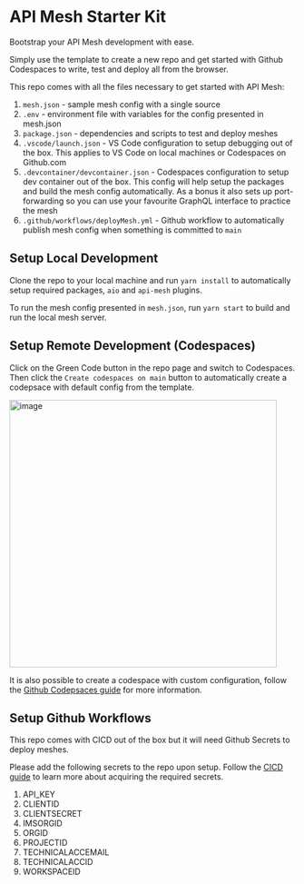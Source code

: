 # API Mesh Starter Kit

Bootstrap your API Mesh development with ease.

Simply use the template to create a new repo and get started with Github Codespaces to write, test and deploy all from the browser.

This repo comes with all the files necessary to get started with API Mesh:
1. `mesh.json` - sample mesh config with a single source
2. `.env` - environment file with variables for the config presented in mesh.json
3. `package.json` - dependencies and scripts to test and deploy meshes
4. `.vscode/launch.json` - VS Code configuration to setup debugging out of the box. This applies to VS Code on local machines or Codespaces on Github.com
5. `.devcontainer/devcontainer.json` - Codespaces configuration to setup dev container out of the box. This config will help setup the packages and build the mesh config automatically. As a bonus it also sets up port-forwarding so you can use your favourite GraphQL interface to practice the mesh
6. `.github/workflows/deployMesh.yml` - Github workflow to automatically publish mesh config when something is committed to `main`

## Setup Local Development

Clone the repo to your local machine and run `yarn install` to automatically setup required packages, `aio` and `api-mesh` plugins.

To run the mesh config presented in `mesh.json`, run `yarn start` to build and run the local mesh server.

## Setup Remote Development (Codespaces)

Click on the Green Code button in the repo page and switch to Codespaces. Then click the `Create codespaces on main` button to automatically create a codepsace with default config from the template.

<img width="471" alt="image" src="https://github.com/revanth0212/api-mesh-starter-kit/assets/35203638/40aa9d3d-4339-4798-9a3d-0ec1caef1fd7">

It is also possible to create a codespace with custom configuration, follow the [Github Codepsaces guide](https://docs.github.com/en/codespaces/getting-started/quickstart) for more information.

## Setup Github Workflows

This repo comes with CICD out of the box but it will need Github Secrets to deploy meshes.

Please add the following secrets to the repo upon setup. Follow the [CICD guide](https://developer.adobe.com/graphql-mesh-gateway/gateway/cicd/) to learn more about acquiring the required secrets.

1. API_KEY
2. CLIENTID
3. CLIENTSECRET
4. IMSORGID
5. ORGID
6. PROJECTID
7. TECHNICALACCEMAIL
8. TECHNICALACCID
9. WORKSPACEID
